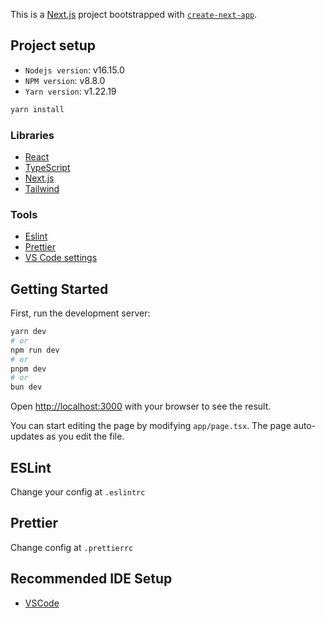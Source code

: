 This is a [Next.js](https://nextjs.org/) project bootstrapped with [`create-next-app`](https://github.com/vercel/next.js/tree/canary/packages/create-next-app).

## Project setup

- `Nodejs version`: v16.15.0
- `NPM version`: v8.8.0
- `Yarn version`: v1.22.19

```bash
yarn install
```

### Libraries

- [React](https://reactjs.org/)
- [TypeScript](https://www.typescriptlang.org/)
- [Next.js](https://nextjs.org/)
- [Tailwind](https://tailwindcss.com/)

### Tools

- [Eslint](https://eslint.org/)
- [Prettier](https://prettier.io/)
- [VS Code settings](https://code.visualstudio.com/)

## Getting Started

First, run the development server:

```bash
yarn dev
# or
npm run dev
# or
pnpm dev
# or
bun dev
```

Open [http://localhost:3000](http://localhost:3000) with your browser to see the result.

You can start editing the page by modifying `app/page.tsx`. The page auto-updates as you edit the file.

## ESLint

Change your config at `.eslintrc`

## Prettier

Change config at `.prettierrc`

## Recommended IDE Setup

- [VSCode](https://code.visualstudio.com/)
